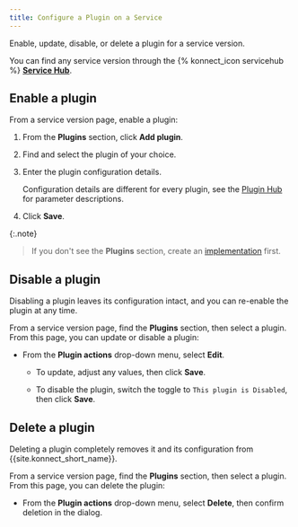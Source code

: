```yaml
---
title: Configure a Plugin on a Service
---
```

Enable, update, disable, or delete a plugin for a service version.

You can find any service version through the {% konnect_icon servicehub %} [**Service Hub**](https://cloud.konghq.com/servicehub).

## Enable a plugin

From a service version page, enable a plugin:

1. From the **Plugins** section, click **Add plugin**.

1. Find and select the plugin of your choice.

1. Enter the plugin configuration details.

    Configuration details are different for every plugin, see the [Plugin Hub](/hub) for parameter descriptions.

1. Click **Save**.

{:.note}
> If you don't see the **Plugins** section, create an
[implementation](/konnect/servicehub/service-implementations) first.


## Disable a plugin

Disabling a plugin leaves its configuration intact, and you can re-enable the
plugin at any time.

From a service version page, find the **Plugins** section, then select a plugin.
From this page, you can update or disable a plugin:

* From the **Plugin actions** drop-down menu, select **Edit**.

  * To update, adjust any values, then click **Save**.

  * To disable the plugin, switch the toggle to `This plugin is Disabled`, then click **Save**.

## Delete a plugin

Deleting a plugin completely removes it and its configuration from
{{site.konnect_short_name}}.

From a service version page, find the **Plugins** section, then select a plugin.
From this page, you can delete the plugin:

* From the **Plugin actions** drop-down menu, select **Delete**, then confirm deletion in the dialog.
